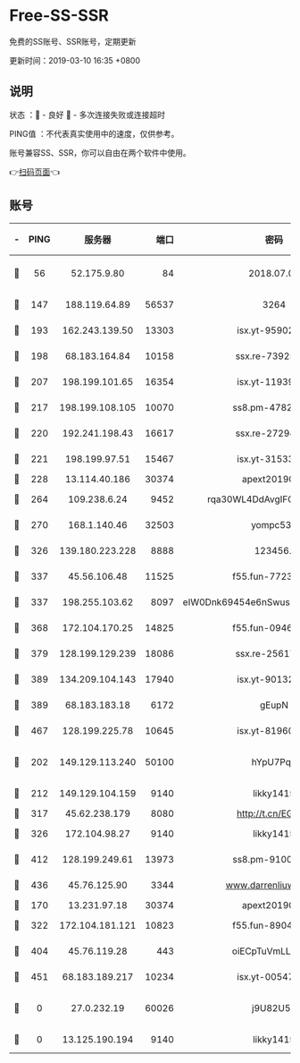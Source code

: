 # Free-SS-SSR

免费的SS账号、SSR账号，定期更新

更新时间：2019-03-10 16:35 +0800

## 说明

状态     ：🙂 - 良好 🙁 - 多次连接失败或连接超时

PING值   ：不代表真实使用中的速度，仅供参考。

账号兼容SS、SSR，你可以自由在两个软件中使用。

👉[扫码页面](https://liesauer.github.io/Free-SS-SSR/)👈

## 账号

|-|PING|服务器|端口|密码|加密方式|区域|
|:----:|:----:|:-----:|-----:|:----:|:----:|:----:|
|🙂|56|52.175.9.80|84|2018.07.07|chacha20-ietf-poly1305|HK|
|🙂|147|188.119.64.89|56537|3264|aes-256-cfb|RU|
|🙂|193|162.243.139.50|13303|isx.yt-95902908|aes-256-cfb|US|
|🙂|198|68.183.164.84|10158|ssx.re-73925133|aes-256-cfb|US|
|🙂|207|198.199.101.65|16354|isx.yt-11939901|aes-256-cfb|US|
|🙂|217|198.199.108.105|10070|ss8.pm-47824837|aes-256-cfb|US|
|🙂|220|192.241.198.43|16617|ssx.re-27294223|aes-256-cfb|US|
|🙂|221|198.199.97.51|15467|isx.yt-31533637|aes-256-cfb|US|
|🙂|228|13.114.40.186|30374|apext2019006|chacha20|JP|
|🙂|264|109.238.6.24|9452|rqa30WL4DdAvgIFG6Fs3znzTa|aes-256-cfb|FR|
|🙂|270|168.1.140.46|32503|yompc535|aes-256-cfb|AU|
|🙂|326|139.180.223.228|8888|123456..|aes-256-cfb|JP|
|🙂|337|45.56.106.48|11525|f55.fun-77233289|aes-256-cfb|US|
|🙂|337|198.255.103.62|8097|eIW0Dnk69454e6nSwuspv9DmS201tQ0D|aes-256-cfb|US|
|🙂|368|172.104.170.25|14825|f55.fun-09460253|aes-256-cfb|SG|
|🙂|379|128.199.129.239|18086|ssx.re-25617968|aes-256-cfb|SG|
|🙂|389|134.209.104.143|17940|isx.yt-90132176|aes-256-cfb|SG|
|🙂|389|68.183.183.18|6172|gEupN|aes-256-cfb|SG|
|🙂|467|128.199.225.78|10645|isx.yt-81960461|aes-256-cfb|SG|
|🙂|202|149.129.113.240|50100|hYpU7PqP|chacha20-ietf-poly1305|CN|
|🙂|212|149.129.104.159|9140|likky1415|aes-256-cfb|HK|
|🙂|317|45.62.238.179|8080|http://t.cn/EGJIyrl|rc4-md5|CA|
|🙂|326|172.104.98.27|9140|likky1415|aes-256-cfb|JP|
|🙂|412|128.199.249.61|13973|ss8.pm-91003173|aes-256-cfb|SG|
|🙂|436|45.76.125.90|3344|www.darrenliuwei.com|aes-256-cfb|AU|
|🙁|170|13.231.97.18|30374|apext2019006|chacha20|JP|
|🙁|322|172.104.181.121|10823|f55.fun-89043009|aes-256-cfb|SG|
|🙁|404|45.76.119.28|443|oiECpTuVmLLxk4Ts|aes-256-cfb|AU|
|🙁|451|68.183.189.217|10234|isx.yt-00547115|aes-256-cfb|SG|
|🙁|0|27.0.232.19|60026|j9U82U53|xchacha20-ietf-poly1305|HK|
|🙁|0|13.125.190.194|9140|likky1415|aes-256-cfb|KR|
